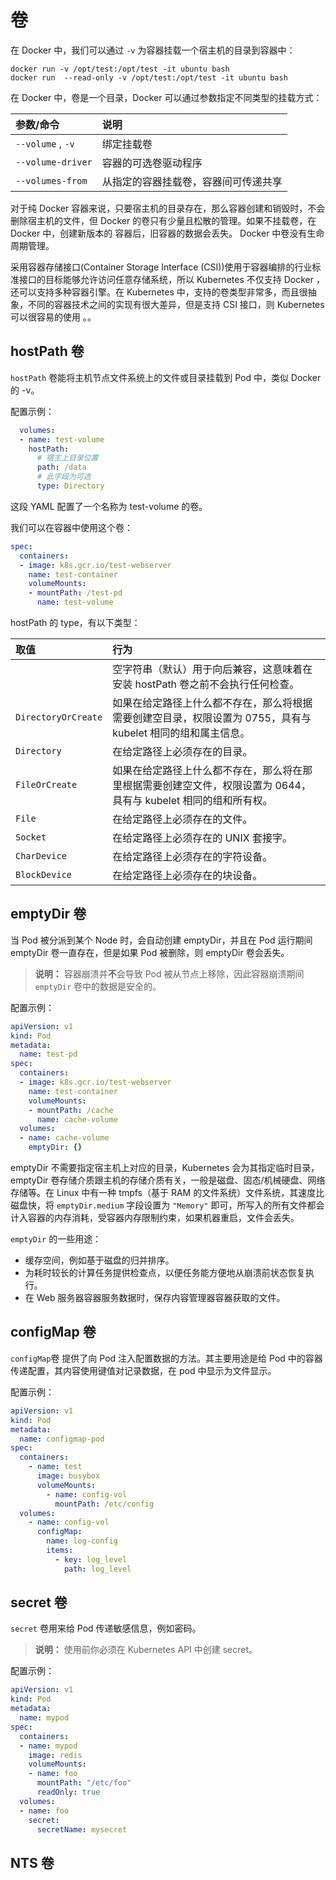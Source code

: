 # 卷

在 Docker 中，我们可以通过 `-v` 为容器挂载一个宿主机的目录到容器中：

```text
docker run -v /opt/test:/opt/test -it ubuntu bash
docker run  --read-only -v /opt/test:/opt/test -it ubuntu bash
```

在 Docker 中，卷是一个目录，Docker 可以通过参数指定不同类型的挂载方式：

| 参数/命令 | 说明 |
| :--- | :--- |
| `--volume` , `-v` | 绑定挂载卷 |
| `--volume-driver` | 容器的可选卷驱动程序 |
| `--volumes-from` | 从指定的容器挂载卷，容器间可传递共享 |

对于纯 Docker 容器来说，只要宿主机的目录存在，那么容器创建和销毁时，不会删除宿主机的文件，但 Docker 的卷只有少量且松散的管理。如果不挂载卷，在 Docker 中，创建新版本的 容器后，旧容器的数据会丢失。 Docker 中卷没有生命周期管理。

采用容器存储接口\(Container Storage Interface \(CSI\)\)使用于容器编排的行业标准接口的目标能够允许访问任意存储系统，所以 Kubernetes 不仅支持 Docker ，还可以支持多种容器引擎。在 Kubernetes 中，支持的卷类型非常多，而且很抽象，不同的容器技术之间的实现有很大差异，但是支持 CSI 接口，则 Kubernetes 可以很容易的使用 。。

## hostPath 卷

`hostPath` 卷能将主机节点文件系统上的文件或目录挂载到 Pod 中，类似 Docker 的 -v。

配置示例：

```yaml
  volumes:
  - name: test-volume
    hostPath:
      # 宿主上目录位置
      path: /data
      # 此字段为可选
      type: Directory
```

这段 YAML 配置了一个名称为 test-volume 的卷。

我们可以在容器中使用这个卷：

```yaml
spec:
  containers:
  - image: k8s.gcr.io/test-webserver
    name: test-container
    volumeMounts:
    - mountPath: /test-pd
      name: test-volume
```

hostPath 的 type，有以下类型：

| 取值 | 行为 |
| :--- | :--- |
|  | 空字符串（默认）用于向后兼容，这意味着在安装 hostPath 卷之前不会执行任何检查。 |
| `DirectoryOrCreate` | 如果在给定路径上什么都不存在，那么将根据需要创建空目录，权限设置为 0755，具有与 kubelet 相同的组和属主信息。 |
| `Directory` | 在给定路径上必须存在的目录。 |
| `FileOrCreate` | 如果在给定路径上什么都不存在，那么将在那里根据需要创建空文件，权限设置为 0644，具有与 kubelet 相同的组和所有权。 |
| `File` | 在给定路径上必须存在的文件。 |
| `Socket` | 在给定路径上必须存在的 UNIX 套接字。 |
| `CharDevice` | 在给定路径上必须存在的字符设备。 |
| `BlockDevice` | 在给定路径上必须存在的块设备。 |

## emptyDir 卷

当 Pod 被分派到某个 Node 时，会自动创建 emptyDir，并且在 Pod 运行期间 emptyDir 卷一直存在，但是如果 Pod 被删除，则 emptyDir 卷会丢失。

> **说明：** 容器崩溃并**不**会导致 Pod 被从节点上移除，因此容器崩溃期间 `emptyDir` 卷中的数据是安全的。

配置示例：

```yaml
apiVersion: v1
kind: Pod
metadata:
  name: test-pd
spec:
  containers:
  - image: k8s.gcr.io/test-webserver
    name: test-container
    volumeMounts:
    - mountPath: /cache
      name: cache-volume
  volumes:
  - name: cache-volume
    emptyDir: {}
```

emptyDir 不需要指定宿主机上对应的目录，Kubernetes 会为其指定临时目录，emptyDir 卷存储介质跟主机的存储介质有关，一般是磁盘、固态/机械硬盘、网络存储等。在 Linux 中有一种 tmpfs（基于 RAM 的文件系统）文件系统，其速度比磁盘快，将 `emptyDir.medium` 字段设置为 `"Memory"` 即可，所写入的所有文件都会计入容器的内存消耗，受容器内存限制约束，如果机器重启，文件会丢失。

`emptyDir` 的一些用途：

* 缓存空间，例如基于磁盘的归并排序。
* 为耗时较长的计算任务提供检查点，以便任务能方便地从崩溃前状态恢复执行。
* 在 Web 服务器容器服务数据时，保存内容管理器容器获取的文件。

## configMap 卷

`configMap`卷 提供了向 Pod 注入配置数据的方法。其主要用途是给 Pod 中的容器传递配置，其内容使用键值对记录数据，在 pod 中显示为文件显示。

配置示例：

```yaml
apiVersion: v1
kind: Pod
metadata:
  name: configmap-pod
spec:
  containers:
    - name: test
      image: busybox
      volumeMounts:
        - name: config-vol
          mountPath: /etc/config
  volumes:
    - name: config-vol
      configMap:
        name: log-config
        items:
          - key: log_level
            path: log_level
```

## secret 卷

`secret` 卷用来给 Pod 传递敏感信息，例如密码。

> **说明：** 使用前你必须在 Kubernetes API 中创建 secret。

配置示例：

```yaml
apiVersion: v1
kind: Pod
metadata:
  name: mypod
spec:
  containers:
  - name: mypod
    image: redis
    volumeMounts:
    - name: foo
      mountPath: "/etc/foo"
      readOnly: true
  volumes:
  - name: foo
    secret:
      secretName: mysecret
```

## NTS 卷

